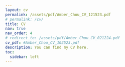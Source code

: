 ```yaml
---
layout: cv
permalink: /assets/pdf/Amber_Chou_CV_121523.pdf
# permalink: /cv/
title: CV
nav: true
nav_order: 4
# redirect_to: /assets/pdf/Amber_Chou_CV_021224.pdf
cv_pdf: #Amber_Chou_CV_102523.pdf
description: You can find my CV here.
toc:
  sidebar: left
---
```

